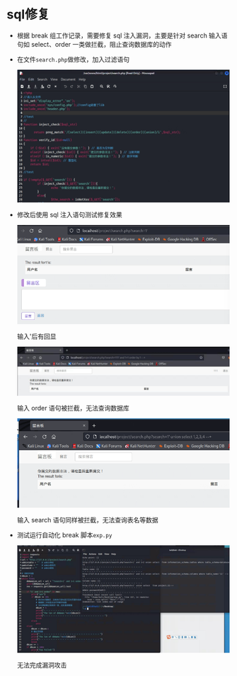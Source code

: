 # sql修复

- 根据 break 组工作记录，需要修复 sql 注入漏洞，主要是针对 search 输入语句如 select、order 一类做拦截，阻止查询数据库的动作

- 在文件`search.php`做修改，加入过滤语句
  
  ![](img/search_php.png)

- 修改后使用 sql 注入语句测试修复效果
  
  ![](img/'.png)
  
  输入'后有回显
  
  ![](img/order.jpg)
  
  输入 order 语句被拦截，无法查询数据库
  
  ![](img/select.png)
  
  输入 search 语句同样被拦截，无法查询表名等数据

- 测试运行自动化 break 脚本`exp.py`
  
  ![](img/test.png)
  
  无法完成漏洞攻击
